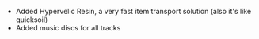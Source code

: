 * Added Hypervelic Resin, a very fast item transport solution (also it's like quicksoil)
* Added music discs for all tracks
